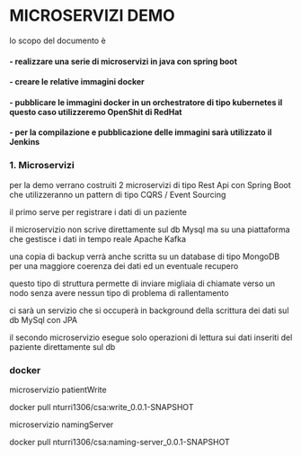 # MICROSERVIZI DEMO

lo scopo del documento è

#### - realizzare una serie di microservizi in java con spring boot 

#### - creare le relative immagini docker

#### - pubblicare le immagini docker in un orchestratore di tipo kubernetes il questo caso utilizzeremo OpenShit di RedHat

#### - per la compilazione e pubblicazione delle immagini sarà utilizzato il Jenkins







### 1. Microservizi

per la demo verrano costruiti 2 microservizi di tipo Rest Api con Spring Boot che utilizzeranno un pattern di tipo CQRS / Event Sourcing

il primo serve per registrare i dati di un paziente 

il microservizio non scrive direttamente sul db Mysql ma su una piattaforma che gestisce i dati in tempo reale Apache Kafka

una copia di backup verrà anche scritta su un database di tipo MongoDB per una maggiore coerenza dei dati ed un eventuale recupero 

questo tipo di struttura permette di inviare migliaia di chiamate verso un nodo senza avere nessun tipo di problema di rallentamento

ci sarà un servizio che si occuperà in background della scrittura dei dati sul db MySql con JPA


il secondo microservizio esegue solo operazioni di lettura sui dati inseriti del paziente direttamente sul db




### docker

microservizio patientWrite

docker pull nturri1306/csa:write_0.0.1-SNAPSHOT

microservizio namingServer 

docker pull nturri1306/csa:naming-server_0.0.1-SNAPSHOT





